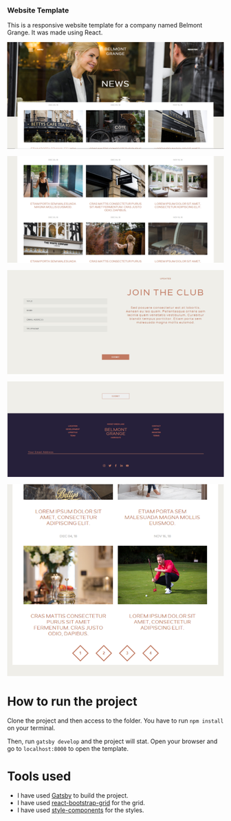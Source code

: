 ### Website Template

This is a responsive website template for a company named Belmont Grange. It was made using React.

![BelmontGrange](./assets/BelmontGrange.png)



![Body](./assets/belmontbody.png)



![Form](./assets/belmontform.png)


![Footer](./assets/belmontfooter.png)



![Responsive](./assets/belmontresponsive.png)

# How to run the project

Clone the project and then access to the folder. You have to run `npm install` on your terminal.

Then, run `gatsby develop` and the project will stat. 
Open your browser and go to `localhost:8000` to open the template.

# Tools used

  - I have used [Gatsby](https://www.gatsbyjs.org/) to build the project.
  - I have used [react-bootstrap-grid](https://www.npmjs.com/package/styled-bootstrap-grid) for the grid.
  - I have used [style-components](https://styled-components.com/) for the styles.